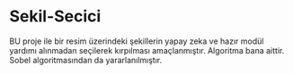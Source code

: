 # Sekil-Secici
BU proje ile bir resim üzerindeki şekillerin yapay zeka ve hazır modül yardımı alınmadan seçilerek kırpılması amaçlanmıştır. Algoritma bana aittir. Sobel algoritmasından da yararlanılmıştır.
